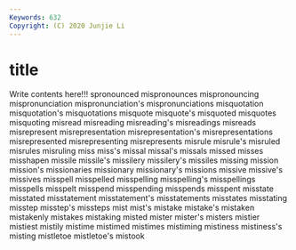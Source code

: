 ```yaml
---
Keywords: 632
Copyright: (C) 2020 Junjie Li
---
```


# title

Write contents here!!!
spronounced 
mispronounces
mispronouncing 
mispronunciation 
mispronunciation's 
mispronunciations 
misquotation 
misquotation's 
misquotations 
misquote 
misquote's 
misquoted
misquotes 
misquoting 
misread 
misreading 
misreading's 
misreadings 
misreads 
misrepresent 
misrepresentation 
misrepresentation's
misrepresentations 
misrepresented 
misrepresenting 
misrepresents 
misrule 
misrule's 
misruled 
misrules 
misruling 
miss
miss's 
missal 
missal's 
missals 
missed 
misses 
misshapen 
missile 
missile's 
missilery
missilery's 
missiles 
missing 
mission 
mission's 
missionaries 
missionary 
missionary's 
missions 
missive
missive's 
missives 
misspell 
misspelled 
misspelling 
misspelling's 
misspellings 
misspells 
misspelt 
misspend
misspending 
misspends 
misspent 
misstate 
misstated 
misstatement 
misstatement's 
misstatements 
misstates 
misstating
misstep 
misstep's 
missteps 
mist 
mist's 
mistake 
mistake's 
mistaken 
mistakenly 
mistakes
mistaking 
misted 
mister 
mister's 
misters 
mistier 
mistiest 
mistily 
mistime 
mistimed
mistimes 
mistiming 
mistiness 
mistiness's 
misting 
mistletoe 
mistletoe's 
mistook 
